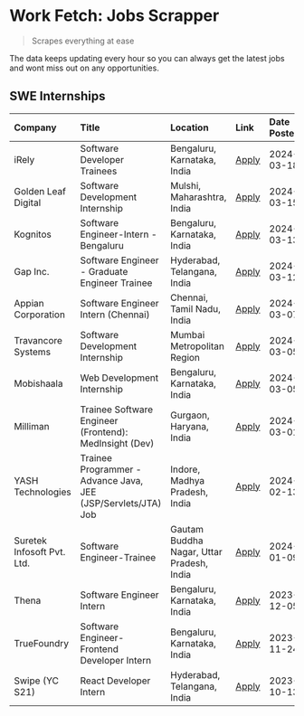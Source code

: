 # Work Fetch: Jobs Scrapper
> Scrapes everything at ease

The data keeps updating every hour so you can always get the latest jobs and wont miss out on any opportunities.

## SWE Internships
<!--START_SECTION:workfetch-->
| Company                    | Title                                                         | Location                                  | Link                                                                                                                                                                                                                                                                              | Date Posted   |
|:---------------------------|:--------------------------------------------------------------|:------------------------------------------|:----------------------------------------------------------------------------------------------------------------------------------------------------------------------------------------------------------------------------------------------------------------------------------|:--------------|
| iRely                      | Software Developer Trainees                                   | Bengaluru, Karnataka, India               | [Apply](https://in.linkedin.com/jobs/view/software-developer-trainees-at-irely-3860566039?refId=SSo3Pr3T%2FVqQOeKzl8LytA%3D%3D&trackingId=Spjkr6miGCfq8ksLp%2FAClw%3D%3D&position=2&pageNum=0&trk=public_jobs_jserp-result_search-card)                                           | 2024-03-18    |
| Golden Leaf Digital        | Software Development Internship                               | Mulshi, Maharashtra, India                | [Apply](https://in.linkedin.com/jobs/view/software-development-internship-at-golden-leaf-digital-3858085305?refId=SSo3Pr3T%2FVqQOeKzl8LytA%3D%3D&trackingId=Ordn1eJlS3pNre2JbePE1A%3D%3D&position=7&pageNum=0&trk=public_jobs_jserp-result_search-card)                           | 2024-03-15    |
| Kognitos                   | Software Engineer-Intern -Bengaluru                           | Bengaluru, Karnataka, India               | [Apply](https://in.linkedin.com/jobs/view/software-engineer-intern-bengaluru-at-kognitos-3855361239?refId=SSo3Pr3T%2FVqQOeKzl8LytA%3D%3D&trackingId=owhBXR8p7ptz4D6TGlDIpw%3D%3D&position=10&pageNum=0&trk=public_jobs_jserp-result_search-card)                                  | 2024-03-13    |
| Gap Inc.                   | Software Engineer - Graduate Engineer Trainee                 | Hyderabad, Telangana, India               | [Apply](https://in.linkedin.com/jobs/view/software-engineer-graduate-engineer-trainee-at-gap-inc-3853818960?refId=SSo3Pr3T%2FVqQOeKzl8LytA%3D%3D&trackingId=UkXr47iiYDhwv6v1hKbUmQ%3D%3D&position=8&pageNum=0&trk=public_jobs_jserp-result_search-card)                           | 2024-03-12    |
| Appian Corporation         | Software Engineer Intern (Chennai)                            | Chennai, Tamil Nadu, India                | [Apply](https://in.linkedin.com/jobs/view/software-engineer-intern-chennai-at-appian-corporation-3848335036?refId=SSo3Pr3T%2FVqQOeKzl8LytA%3D%3D&trackingId=Qdzuvah8jEu82QtcGOmiAg%3D%3D&position=4&pageNum=0&trk=public_jobs_jserp-result_search-card)                           | 2024-03-07    |
| Travancore Systems         | Software Development Internship                               | Mumbai Metropolitan Region                | [Apply](https://in.linkedin.com/jobs/view/software-development-internship-at-travancore-systems-3847706952?refId=SSo3Pr3T%2FVqQOeKzl8LytA%3D%3D&trackingId=bEIuBM%2FpJmEJLq0xhFtzIw%3D%3D&position=13&pageNum=0&trk=public_jobs_jserp-result_search-card)                         | 2024-03-05    |
| Mobishaala                 | Web Development Internship                                    | Bengaluru, Karnataka, India               | [Apply](https://in.linkedin.com/jobs/view/web-development-internship-at-mobishaala-3847710287?refId=SSo3Pr3T%2FVqQOeKzl8LytA%3D%3D&trackingId=%2BzPFz5HsFrNyfXw5THchHQ%3D%3D&position=19&pageNum=0&trk=public_jobs_jserp-result_search-card)                                      | 2024-03-05    |
| Milliman                   | Trainee Software Engineer (Frontend): MedInsight (Dev)        | Gurgaon, Haryana, India                   | [Apply](https://in.linkedin.com/jobs/view/trainee-software-engineer-frontend-medinsight-dev-at-milliman-3792874280?refId=SSo3Pr3T%2FVqQOeKzl8LytA%3D%3D&trackingId=jgQzZ3e995SmLyTT7hA0UQ%3D%3D&position=11&pageNum=0&trk=public_jobs_jserp-result_search-card)                   | 2024-03-01    |
| YASH Technologies          | Trainee Programmer - Advance Java, JEE (JSP/Servlets/JTA) Job | Indore, Madhya Pradesh, India             | [Apply](https://in.linkedin.com/jobs/view/trainee-programmer-advance-java-jee-jsp-servlets-jta-job-at-yash-technologies-3811759183?refId=SSo3Pr3T%2FVqQOeKzl8LytA%3D%3D&trackingId=oh2S7DPGnnHHwSZScW%2BhKg%3D%3D&position=22&pageNum=0&trk=public_jobs_jserp-result_search-card) | 2024-02-13    |
| Suretek Infosoft Pvt. Ltd. | Software Engineer-Trainee                                     | Gautam Buddha Nagar, Uttar Pradesh, India | [Apply](https://in.linkedin.com/jobs/view/software-engineer-trainee-at-suretek-infosoft-pvt-ltd-3800934643?refId=SSo3Pr3T%2FVqQOeKzl8LytA%3D%3D&trackingId=DZdekeJjATynVqF%2FZF5Rjg%3D%3D&position=23&pageNum=0&trk=public_jobs_jserp-result_search-card)                         | 2024-01-09    |
| Thena                      | Software Engineer Intern                                      | Bengaluru, Karnataka, India               | [Apply](https://in.linkedin.com/jobs/view/software-engineer-intern-at-thena-3778731751?refId=SSo3Pr3T%2FVqQOeKzl8LytA%3D%3D&trackingId=pFMeaHleQ%2FGYqkuhxr4yhQ%3D%3D&position=18&pageNum=0&trk=public_jobs_jserp-result_search-card)                                             | 2023-12-05    |
| TrueFoundry                | Software Engineer- Frontend Developer Intern                  | Bengaluru, Karnataka, India               | [Apply](https://in.linkedin.com/jobs/view/software-engineer-frontend-developer-intern-at-truefoundry-3790095058?refId=SSo3Pr3T%2FVqQOeKzl8LytA%3D%3D&trackingId=e8R2tynX6%2FjmW3iBX3GySA%3D%3D&position=17&pageNum=0&trk=public_jobs_jserp-result_search-card)                    | 2023-11-24    |
| Swipe (YC S21)             | React Developer Intern                                        | Hyderabad, Telangana, India               | [Apply](https://in.linkedin.com/jobs/view/react-developer-intern-at-swipe-yc-s21-3737600089?refId=SSo3Pr3T%2FVqQOeKzl8LytA%3D%3D&trackingId=%2BtsAV8w48Xw2dlnuGnfcCg%3D%3D&position=20&pageNum=0&trk=public_jobs_jserp-result_search-card)                                        | 2023-10-13    |
<!--END_SECTION:workfetch-->
